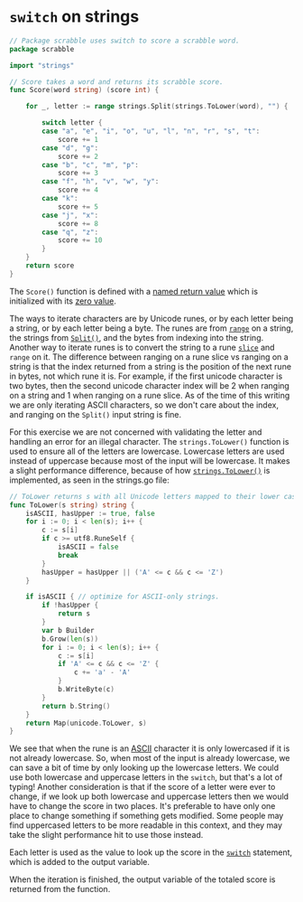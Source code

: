 # `switch` on strings

```go
// Package scrabble uses switch to score a scrabble word.
package scrabble

import "strings"

// Score takes a word and returns its scrabble score.
func Score(word string) (score int) {

	for _, letter := range strings.Split(strings.ToLower(word), "") {

		switch letter {
		case "a", "e", "i", "o", "u", "l", "n", "r", "s", "t":
			score += 1
		case "d", "g":
			score += 2
		case "b", "c", "m", "p":
			score += 3
		case "f", "h", "v", "w", "y":
			score += 4
		case "k":
			score += 5
		case "j", "x":
			score += 8
		case "q", "z":
			score += 10
		}
	}
	return score
}
```

The `Score()` function is defined with a [named return value][named-return-value] which is initialized with its [zero value][zero-value].

The ways to iterate characters are by Unicode runes, or by each letter being a string, or by each letter being a byte.
The runes are from [`range`][range] on a string, the strings from [`Split()`][split], and the bytes from indexing into the string.
Another way to iterate runes is to convert the string to a rune [`slice`][slice] and `range` on it.
The difference between ranging on a rune slice vs ranging on a string is that the index returned from a string is the position of the next rune in bytes,
not which rune it is.
For example, if the first unicode character is two bytes, then the second unicode character index will be 2 when ranging on a string and 1 when ranging on a rune slice.
As of the time of this writing we are only iterating ASCII characters, so we don't care about the index, and ranging on the `Split()` input string is fine.

For this exercise we are not concerned with validating the letter and handling an error for an illegal character.
The `strings.ToLower()` function is used to ensure all of the letters are lowercase.
Lowercase letters are used instead of uppercase because most of the input will be lowercase.
It makes a slight performance difference, because of how [`strings.ToLower()`][tolower] is implemented, as seen in the strings.go file:

```go
// ToLower returns s with all Unicode letters mapped to their lower case.
func ToLower(s string) string {
	isASCII, hasUpper := true, false
	for i := 0; i < len(s); i++ {
		c := s[i]
		if c >= utf8.RuneSelf {
			isASCII = false
			break
		}
		hasUpper = hasUpper || ('A' <= c && c <= 'Z')
	}

	if isASCII { // optimize for ASCII-only strings.
		if !hasUpper {
			return s
		}
		var b Builder
		b.Grow(len(s))
		for i := 0; i < len(s); i++ {
			c := s[i]
			if 'A' <= c && c <= 'Z' {
				c += 'a' - 'A'
			}
			b.WriteByte(c)
		}
		return b.String()
	}
	return Map(unicode.ToLower, s)
}
```

We see that when the rune is an [ASCII][ascii] character it is only lowercased if it is not already lowercase.
So, when most of the input is already lowercase, we can save a bit of time by only looking up the lowercase letters.
We could use both lowercase and uppercase letters in the `switch`, but that's a lot of typing!
Another consideration is that if the score of a letter were ever to change,
if we look up both lowercase and uppercase letters then we would have to change the score in two places.
It's preferable to have only one place to change something if something gets modified.
Some people may find uppercased letters to be more readable in this context, and they may take the slight performance hit to use those instead.

Each letter is used as the value to look up the score in the [`switch`][switch] statement,
which is added to the output variable.

When the iteration is finished, the output variable of the totaled score is returned from the function.

[tolower]: https://pkg.go.dev/strings#ToLower
[rune]: https://pkg.go.dev/builtin#rune
[ascii]: https://www.asciitable.com/
[named-return-value]: https://yourbasic.org/golang/named-return-values-parameters/
[zero-value]: https://yourbasic.org/golang/default-zero-value/
[range]: https://gobyexample.com/range
[split]: https://pkg.go.dev/strings#Split
[slice]: https://gobyexample.com/slices
[switch]: https://go.dev/tour/flowcontrol/9
